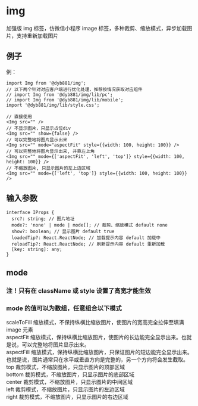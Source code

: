 # img

加强版 img 标签，仿微信小程序 image 标签，多种裁剪、缩放模式，异步加载图片，支持重新加载图片

## 例子

例：

```
import Img from '@dyb881/img';
// 以下两个针对对应客户端进行优化处理，推荐按情况获取对应组件
// import Img from '@dyb881/img/lib/pc';
// import Img from '@dyb881/img/lib/mobile';
import '@dyb881/img/lib/style.css';

// 直接使用
<Img src="" />
// 不显示图片，只显示占位div
<Img src="" show={false} />
// 可以完整地将图片显示出来
<Img src="" mode="aspectFit" style={{width: 100, height: 100}} />
// 可以完整地将图片显示出来, 并靠左上角
<Img src="" mode={['aspectFit', 'left', 'top']} style={{width: 100, height: 100}} />
// 不缩放图片, 只显示图片的左上边区域
<Img src="" mode={['left', 'top']} style={{width: 100, height: 100}} />
```

## 输入参数

```
interface IProps {
  src?: string; // 图片地址
  mode?: 'none' | mode | mode[]; // 裁剪、缩放模式 default none
  show?: boolean; // 显示图片 default true
  loadedTip?: React.ReactNode; // 加载提示内容 default 加载中
  reloadTip?: React.ReactNode; // 刷新提示内容 default 重新加载
  [key: string]: any;
}
```

## mode

### 注！只有在 className 或 style 设置了高宽才能生效

### mode 的值可以为数组，任意组合以下模式

scaleToFill 缩放模式，不保持纵横比缩放图片，使图片的宽高完全拉伸至填满 image 元素<br>
aspectFit 缩放模式，保持纵横比缩放图片，使图片的长边能完全显示出来。也就是说，可以完整地将图片显示出来。<br>
aspectFill 缩放模式，保持纵横比缩放图片，只保证图片的短边能完全显示出来。也就是说，图片通常只在水平或垂直方向是完整的，另一个方向将会发生截取。<br>
top 裁剪模式，不缩放图片，只显示图片的顶部区域<br>
bottom 裁剪模式，不缩放图片，只显示图片的底部区域<br>
center 裁剪模式，不缩放图片，只显示图片的中间区域<br>
left 裁剪模式，不缩放图片，只显示图片的左边区域<br>
right 裁剪模式，不缩放图片，只显示图片的右边区域<br>
